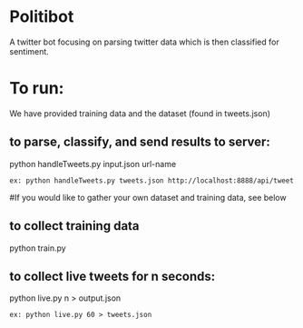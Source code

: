 # Politibot

A twitter bot focusing on parsing twitter data which is then classified for sentiment.

# To run:

We have provided training data and the dataset (found in tweets.json)

## to parse, classify, and send results to server:
python handleTweets.py input.json url-name
	
	ex: python handleTweets.py tweets.json http://localhost:8888/api/tweet

#If you would like to gather your own dataset and training data, see below

## to collect training data
python train.py

## to collect live tweets for n seconds:
python live.py n > output.json
	
	ex: python live.py 60 > tweets.json
